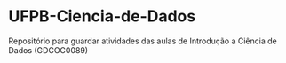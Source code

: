 # UFPB-Ciencia-de-Dados
Repositório para guardar atividades das aulas de Introdução a Ciência de Dados (GDCOC0089)
